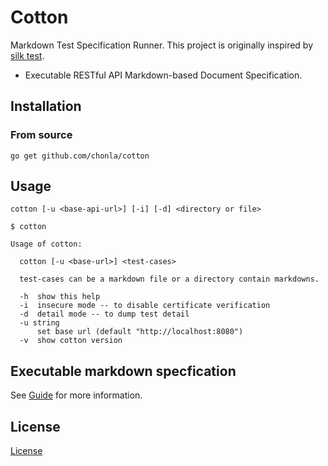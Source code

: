 # Cotton

Markdown Test Specification Runner. This project is originally inspired by [silk test](https://github.com/matryer/silk).

* Executable RESTful API Markdown-based Document Specification.

## Installation

### From source

```
go get github.com/chonla/cotton
```

## Usage

```
cotton [-u <base-api-url>] [-i] [-d] <directory or file>
```

```
$ cotton

Usage of cotton:

  cotton [-u <base-url>] <test-cases>

  test-cases can be a markdown file or a directory contain markdowns.

  -h  show this help
  -i  insecure mode -- to disable certificate verification
  -d  detail mode -- to dump test detail
  -u string
      set base url (default "http://localhost:8080")
  -v  show cotton version
```

## Executable markdown specfication

See [Guide](./guide) for more information.

## License

[License](LICENSE.txt)